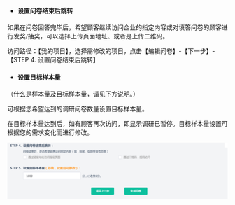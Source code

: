 * #### 设置问卷结束后跳转

如果在问卷回答完毕后，希望顾客继续访问企业的指定内容或对填答问卷的顾客进行发奖/抽奖，可以选择上传页面地址、或者是上传二维码。

访问路径：【我的项目】，选择需修改的项目，点击【编辑问卷】-【下一步】-【STEP 4.  设置问卷结束后跳转】

* #### 设置目标样本量

（[什么是样本量及目标样本量](/xiu-gai-xiang-mu-zhuang-tai-ji-xiu-gai-yang-ben-liang/xiu-gai-xiang-mu-zhuang-tai/shi-yao-shi-yang-ben-liang.md)，请见下方说明。）

可根据您希望达到的调研问卷数量设置目标样本量。

在目标样本量达到后，如有顾客再次访问，即显示调研已暂停。目标样本量设置可根据您的需求变化而进行修改。

![](/assets/WX20181227-135133.png)

